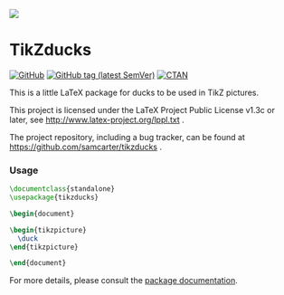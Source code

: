 ![](https://raw.githubusercontent.com/samcarter/tikzducks/main/icon.png)

# TikZducks

[![GitHub](https://img.shields.io/github/license/samcarter/tikzducks.svg?color=blue)](http://www.latex-project.org/lppl.txt)
[![GitHub tag (latest SemVer)](https://img.shields.io/github/tag/samcarter/tikzducks.svg?label=current%20version)](https://github.com/samcarter/tikzducks/releases/latest)
[![CTAN](https://img.shields.io/ctan/v/tikzducks.svg)](https://ctan.org/pkg/tikzducks)

This is a little LaTeX package for ducks to be used in TikZ pictures.

This project is licensed under the LaTeX Project Public License v1.3c or later, see http://www.latex-project.org/lppl.txt . 

The project repository, including a bug tracker, can be found at https://github.com/samcarter/tikzducks .

### Usage

```latex
\documentclass{standalone}
\usepackage{tikzducks}

\begin{document}

\begin{tikzpicture}
  \duck
\end{tikzpicture}

\end{document}
```

For more details, please consult the [package documentation](https://github.com/samcarter/tikzducks/blob/main/documentation.pdf).
